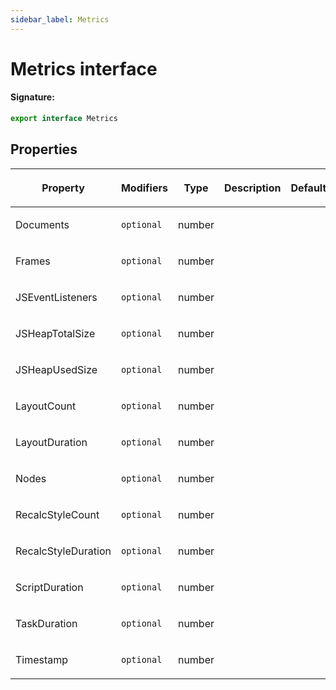 ```yaml
---
sidebar_label: Metrics
---
```


# Metrics interface

#### Signature:

```typescript
export interface Metrics
```

## Properties

<table><thead><tr><th>

Property

</th><th>

Modifiers

</th><th>

Type

</th><th>

Description

</th><th>

Default

</th></tr></thead>
<tbody><tr><td>

Documents

</td><td>

`optional`

</td><td>

number

</td><td>

</td><td>

</td></tr>
<tr><td>

Frames

</td><td>

`optional`

</td><td>

number

</td><td>

</td><td>

</td></tr>
<tr><td>

JSEventListeners

</td><td>

`optional`

</td><td>

number

</td><td>

</td><td>

</td></tr>
<tr><td>

JSHeapTotalSize

</td><td>

`optional`

</td><td>

number

</td><td>

</td><td>

</td></tr>
<tr><td>

JSHeapUsedSize

</td><td>

`optional`

</td><td>

number

</td><td>

</td><td>

</td></tr>
<tr><td>

LayoutCount

</td><td>

`optional`

</td><td>

number

</td><td>

</td><td>

</td></tr>
<tr><td>

LayoutDuration

</td><td>

`optional`

</td><td>

number

</td><td>

</td><td>

</td></tr>
<tr><td>

Nodes

</td><td>

`optional`

</td><td>

number

</td><td>

</td><td>

</td></tr>
<tr><td>

RecalcStyleCount

</td><td>

`optional`

</td><td>

number

</td><td>

</td><td>

</td></tr>
<tr><td>

RecalcStyleDuration

</td><td>

`optional`

</td><td>

number

</td><td>

</td><td>

</td></tr>
<tr><td>

ScriptDuration

</td><td>

`optional`

</td><td>

number

</td><td>

</td><td>

</td></tr>
<tr><td>

TaskDuration

</td><td>

`optional`

</td><td>

number

</td><td>

</td><td>

</td></tr>
<tr><td>

Timestamp

</td><td>

`optional`

</td><td>

number

</td><td>

</td><td>

</td></tr>
</tbody></table>
